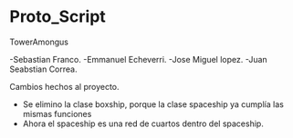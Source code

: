 # Proto_Script
TowerAmongus

-Sebastian Franco.
-Emmanuel Echeverri. 
-Jose Miguel lopez.
-Juan Seabstian Correa.

Cambios hechos al proyecto.
- Se elimino la clase boxship, porque la clase spaceship ya cumplía las mismas funciones 
- Ahora el spaceship es una red de cuartos dentro del spaceship.
